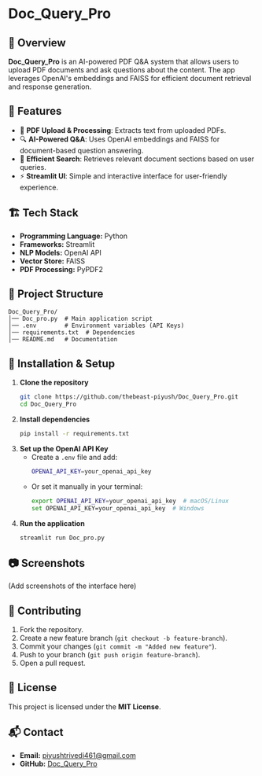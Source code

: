 # Doc_Query_Pro

## 📌 Overview
**Doc_Query_Pro** is an AI-powered PDF Q&A system that allows users to upload PDF documents and ask questions about the content. The app leverages OpenAI's embeddings and FAISS for efficient document retrieval and response generation.

## 🚀 Features
- 📂 **PDF Upload & Processing**: Extracts text from uploaded PDFs.
- 🔍 **AI-Powered Q&A**: Uses OpenAI embeddings and FAISS for document-based question answering.
- 🧠 **Efficient Search**: Retrieves relevant document sections based on user queries.
- ⚡ **Streamlit UI**: Simple and interactive interface for user-friendly experience.

## 🏗 Tech Stack
- **Programming Language:** Python
- **Frameworks:** Streamlit
- **NLP Models:** OpenAI API
- **Vector Store:** FAISS
- **PDF Processing:** PyPDF2

## 📂 Project Structure
```
Doc_Query_Pro/
│── Doc_pro.py  # Main application script
│── .env        # Environment variables (API Keys)
│── requirements.txt  # Dependencies
│── README.md   # Documentation
```

## 🔧 Installation & Setup
1. **Clone the repository**
   ```sh
   git clone https://github.com/thebeast-piyush/Doc_Query_Pro.git
   cd Doc_Query_Pro
   ```
2. **Install dependencies**
   ```sh
   pip install -r requirements.txt
   ```
3. **Set up the OpenAI API Key**
   - Create a `.env` file and add:
     ```sh
     OPENAI_API_KEY=your_openai_api_key
     ```
   - Or set it manually in your terminal:
     ```sh
     export OPENAI_API_KEY=your_openai_api_key  # macOS/Linux
     set OPENAI_API_KEY=your_openai_api_key  # Windows
     ```
4. **Run the application**
   ```sh
   streamlit run Doc_pro.py
   ```

## 📷 Screenshots
(Add screenshots of the interface here)

## 🤝 Contributing
1. Fork the repository.
2. Create a new feature branch (`git checkout -b feature-branch`).
3. Commit your changes (`git commit -m "Added new feature"`).
4. Push to your branch (`git push origin feature-branch`).
5. Open a pull request.

## 📜 License
This project is licensed under the **MIT License**.

## 📬 Contact
- **Email:** piyushtrivedi461@gmail.com
- **GitHub:** [Doc_Query_Pro](https://github.com/thebeast-piyush/Doc_Query_Pro)
